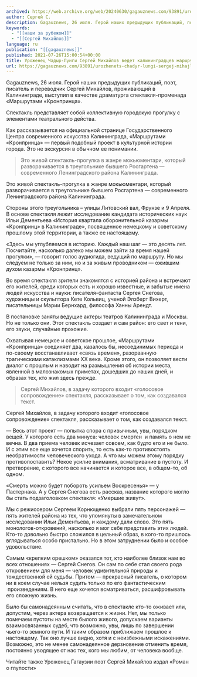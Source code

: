 ```yaml
---
archived: https://web.archive.org/web/20240630/gagauznews.com/93891/urozhenets-chadyr-lungi-sergej-mihajlov-vedet-kaliningradtsev-marshrutami-kronprintsa.html
author: Сергей С.
description: Gagauznews, 26 июля. Герой наших предыдущих публикаций, поэт, писатель и переводчик Сергей Михайлов, проживающий в Калининграде, выступил в качестве драматурга спектакля-променада «Маршрутами «Кронпринца». Спектакль представляет собой коллективную городскую прогулку с элементами театрального действа. Как рассказывается на официальной странице Государственного Центра современного искусства Калининграда, «Маршрутами «Кронпринца» — первый подобный проект в культурной истории города. Это не экскурсия в обычном ее понимании. Это живой спектакль-прогулка в жанре мокьюментари, который разворачивается в треугольнике бывшего Росгартена — современного Ленинградского района Калининграда. Стороны этого треугольника – улицы Литовский вал, Фрунзе и 9 Апреля. В основе спектакля лежит исследование кандидата исторических наук Ильи Дементьева «История квартала […]
keywords:
  - "[[наши за рубежом]]"
  - "[[Сергей Михайлов]]"
language: ru
publication: "[[gagauznews]]"
published: 2021-07-26T15:00:54+00:00
title: Уроженец Чадыр-Лунги Сергей Михайлов ведет калининградцев маршрутами «Кронпринца»
url: https://gagauznews.com/93891/urozhenets-chadyr-lungi-sergej-mihajlov-vedet-kaliningradtsev-marshrutami-kronprintsa.html
---
```


Gagauznews, 26 июля. Герой наших предыдущих публикаций, поэт, писатель и переводчик Сергей Михайлов, проживающий в Калининграде, выступил в качестве драматурга спектакля-променада «Маршрутами «Кронпринца».

Спектакль представляет собой коллективную городскую прогулку с элементами театрального действа.

Как рассказывается на официальной странице Государственного Центра современного искусства Калининграда, «Маршрутами «Кронпринца» — первый подобный проект в культурной истории города. Это не экскурсия в обычном ее понимании.

> Это живой спектакль-прогулка в жанре мокьюментари, который разворачивается в треугольнике бывшего Росгартена — современного Ленинградского района Калининграда.

Это живой спектакль-прогулка в жанре мокьюментари, который разворачивается в треугольнике бывшего Росгартена — современного Ленинградского района Калининграда.

Стороны этого треугольника – улицы Литовский вал, Фрунзе и 9 Апреля. В основе спектакля лежит исследование кандидата исторических наук Ильи Дементьева «История квартала оборонительной казармы «Кронпринц» в Калининграде», посвященное немецкому и советскому прошлому этой территории, а также ее настоящему.

«Здесь мы углубляемся в историю. Каждый наш шаг — это десять лет. Посчитайте, насколько далеко мы можем зайти за время нашей прогулки», — говорит голос аудиогида, ведущий по маршруту. Но мы следуем не только за ним, но и за живым проводником — ожившим духом казармы «Кронпринц».

Во время спектакля зрители знакомятся с историей района и встречают его жителей, среди которых есть и хорошо известные, и забытые имена людей искусства и науки: писателя-фантаста Сергея Снегова, художницы и скульптора Кете Кольвиц, ученой Элзберт Вихерт, писательницы Марии Бернхард, философа Ханны Арендт.

В постановке заняты ведущие актеры театров Калининграда и Москвы. Но не только они. Этот спектакль создает и сам район: его свет и тени, его звуки, случайные прохожие.

Охватывая немецкое и советское прошлое, «Маршрутами «Кронпринца» соединяет два, казалось бы, несоединимых периода и по-своему восстанавливает «связь времен», разорванную трагическими катаклизмами XX века. Кроме этого, он позволяет вести диалог с прошлым и наводит на размышления об истории места, явленной в малознакомых приметах, дошедших до наших дней, и образах тех, кто жил здесь прежде.

> Сергей Михайлов, в задачу которого входит «голосовое сопровождение» спектакля, рассказывает о том, как создавался текст.

Сергей Михайлов, в задачу которого входит «голосовое сопровождение» спектакля, рассказывает о том, как создавался текст.

— Весь этот проект — попытка спора с привычным, увы, порядком вещей. У которого есть два минуса: человек смертен  и память о нем не вечна. В два приема человек исчезает совсем, как будто его и не было. И с этим все еще хочется спорить, то есть как-то противостоять необратимости человеческого ухода. А что мы можем этому порядку противопоставить? Некое усилие внимания, всматривание в пустоту. И претворение, с которого все начинается и которое все, в общем-то, об одном.

«Смерть можно будет побороть усильем Воскресенья» — у Пастернака. А у Сергея Снегова есть рассказ, название которого могло бы стать подзаголовком спектакля: «Умершие живут».

Мы с режиссером Сергеем Корнющенко выбрали пять персонажей — пять жителей района из тех, что упомянуты в замечательном исследовании Ильи Дементьева, и каждому дали слово. Это пять монологов-откровений, насколько я мог себе представить этих людей. Кто-то довольно быстро сложился в цельный образ, в кого-то пришлось вглядываться особо пристально. Но в этом затруднении было и особое удовольствие.

Самым «крепким орешком» оказался тот, кто наиболее близок нам во всех отношениях — Сергей Снегов. Он сам по себе стал своего рода откровением для меня — человек удивительной природы и тождественной ей судьбы. Притом — прекрасный писатель, о котором ни в коем случае нельзя судить только по его фантастическим  произведениям. В него еще хочется всматриваться, расшифровывать его сложную жизнь.

Было бы самонадеянным считать, что в спектакле кто-то оживает или, допустим, через актера возвращается к жизни. Нет, мы только помечаем пустоты на месте былого живого, допускаем варианты взаимосвязанных судеб, что возможно, увы, лишь по завершении чьего-то земного пути. И таким образом приближаем прошлое к настоящему. Так оно лучше видно, хотя и с неизбежными искажениями. Возможно, это не менее самонадеянное дерзновение отменить время, постоянно уводящее от нас тех, кого мы любим, от человека вообще.

Читайте также Уроженец Гагаузии поэт Сергей Михайлов издал «Роман о глупости»